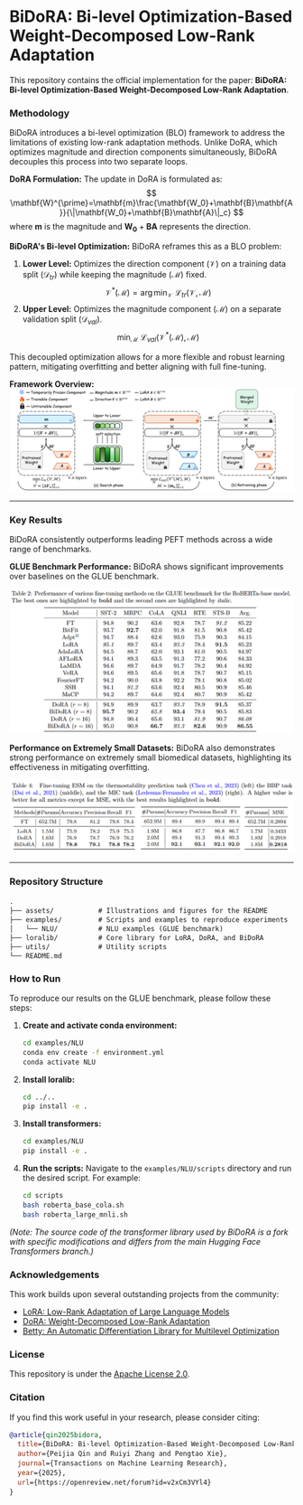 # BiDoRA: Bi-level Optimization-Based Weight-Decomposed Low-Rank Adaptation

This repository contains the official implementation for the paper: **BiDoRA: Bi-level Optimization-Based Weight-Decomposed Low-Rank Adaptation**.


### Methodology

BiDoRA introduces a bi-level optimization (BLO) framework to address the limitations of existing low-rank adaptation methods. Unlike DoRA, which optimizes magnitude and direction components simultaneously, BiDoRA decouples this process into two separate loops.

**DoRA Formulation:**
The update in DoRA is formulated as:
$$
\mathbf{W}^{\prime}=\mathbf{m}\frac{\mathbf{W_0}+\mathbf{B}\mathbf{A}}{\|\mathbf{W_0}+\mathbf{B}\mathbf{A}\|_c}
$$
where $\mathbf{m}$ is the magnitude and $\mathbf{W_0}+\mathbf{B}\mathbf{A}$ represents the direction.

**BiDoRA's Bi-level Optimization:**
BiDoRA reframes this as a BLO problem:
1.  **Lower Level:** Optimizes the direction component ($\mathcal{V}$) on a training data split ($\mathcal{D}_{tr}$) while keeping the magnitude ($\mathcal{M}$) fixed.
    $$
    \mathcal{V}^*(\mathcal{M})=\arg\min_{\mathcal{V}}\:\mathcal{L}_{tr}(\mathcal{V},\mathcal{M})
    $$
2.  **Upper Level:** Optimizes the magnitude component ($\mathcal{M}$) on a separate validation split ($\mathcal{D}_{val}$).
    $$
    \min_{\mathcal{M}}\:\mathcal{L}_{val}(\mathcal{V}^*(\mathcal{M}),\mathcal{M})
    $$

This decoupled optimization allows for a more flexible and robust learning pattern, mitigating overfitting and better aligning with full fine-tuning.

**Framework Overview:**
![BiDoRA Overview](assets/chart.png)

---

### Key Results

BiDoRA consistently outperforms leading PEFT methods across a wide range of benchmarks.

**GLUE Benchmark Performance:**
BiDoRA shows significant improvements over baselines on the GLUE benchmark.

![GLUE Benchmark Results](assets/table2.png)

**Performance on Extremely Small Datasets:**
BiDoRA also demonstrates strong performance on extremely small biomedical datasets, highlighting its effectiveness in mitigating overfitting.

![Small Dataset Results](assets/table4.png)

---

### Repository Structure

```
.
├── assets/           # Illustrations and figures for the README
├── examples/         # Scripts and examples to reproduce experiments
│   └── NLU/          # NLU examples (GLUE benchmark)
├── loralib/          # Core library for LoRA, DoRA, and BiDoRA
├── utils/            # Utility scripts
└── README.md
```

### How to Run

To reproduce our results on the GLUE benchmark, please follow these steps:

1.  **Create and activate conda environment:**
    ```bash
    cd examples/NLU
    conda env create -f environment.yml
    conda activate NLU
    ```

2.  **Install loralib:**
    ```bash
    cd ../..
    pip install -e .
    ```

3.  **Install transformers:**
    ```bash
    cd examples/NLU
    pip install -e .
    ```

4.  **Run the scripts:**
    Navigate to the `examples/NLU/scripts` directory and run the desired script. For example:
    ```bash
    cd scripts
    bash roberta_base_cola.sh
    bash roberta_large_mnli.sh
    ```

*(Note: The source code of the transformer library used by BiDoRA is a fork with specific modifications and differs from the main Hugging Face Transformers branch.)*

### Acknowledgements

This work builds upon several outstanding projects from the community:
- [LoRA: Low-Rank Adaptation of Large Language Models](https://github.com/microsoft/LoRA)
- [DoRA: Weight-Decomposed Low-Rank Adaptation](https://github.com/NVlabs/DoRA)
- [Betty: An Automatic Differentiation Library for Multilevel Optimization](https://github.com/leopard-ai/betty)

### License
This repository is under the [Apache License 2.0](LICENSE.md).

### Citation

If you find this work useful in your research, please consider citing:

```bibtex
@article{qin2025bidora,
  title={BiDoRA: Bi-level Optimization-Based Weight-Decomposed Low-Rank Adaptation},
  author={Peijia Qin and Ruiyi Zhang and Pengtao Xie},
  journal={Transactions on Machine Learning Research},
  year={2025},
  url={https://openreview.net/forum?id=v2xCm3VYl4}
}

